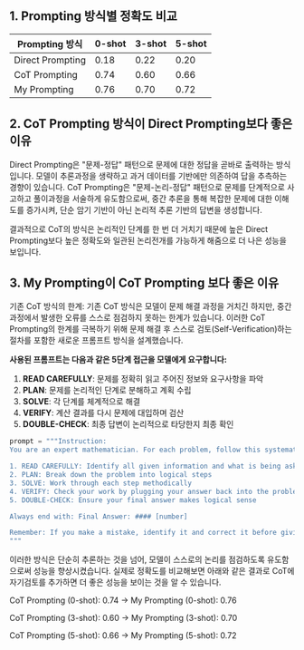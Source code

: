 
## 1. Prompting 방식별 정확도 비교

| Prompting 방식     | 0-shot | 3-shot | 5-shot |
|-------------------|--------|--------|--------|
| Direct Prompting  | 0.18   | 0.22   | 0.20   |
| CoT Prompting     | 0.74   | 0.60   | 0.66   |
| My Prompting      | 0.76   | 0.70   | 0.72   |

## 2. CoT Prompting 방식이 Direct Prompting보다 좋은 이유
Direct Prompting은 "문제-정답" 패턴으로 문제에 대한 정답을 곧바로 출력하는 방식입니다. 모델이 추론과정을 생략하고 과거 데이터를 기반에만 의존하여 답을 추측하는 경향이 있습니다.
CoT Prompting은 "문제-논리-정답" 패턴으로 문제를 단계적으로 사고하고 풀이과정을 서술하게 유도함으로써, 중간 추론을 통해 복잡한 문제에 대한 이해도를 증가시켜, 단순 암기 기반이 아닌 논리적 추론 기반의 답변을 생성합니다.

결과적으로 CoT의 방식은 논리적인 단계를 한 번 더 거치기 때문에 높은 Direct Prompting보다 높은 정확도와 일관된 논리전개를 가능하게 해줌으로 더 나은 성능을 보입니다.


## 3. My Prompting이 CoT Prompting 보다 좋은 이유
기존 CoT 방식의 한계: 기존 CoT 방식은 모델이 문제 해결 과정을 거치긴 하지만, 중간과정에서 발생한 오류를 스스로 점검하지 못하는 한계가 있습니다.
이러한 CoT Prompting의 한계를 극복하기 위해 문제 해결 후 스스로 검토(Self-Verification)하는 절차를 포함한 새로운 프롬프트 방식을 설계했습니다.

**사용된 프롬프트는 다음과 같은 5단계 접근을 모델에게 요구합니다:**

1. **READ CAREFULLY**: 문제를 정확히 읽고 주어진 정보와 요구사항을 파악
2. **PLAN**: 문제를 논리적인 단계로 분해하고 계획 수립
3. **SOLVE**: 각 단계를 체계적으로 해결
4. **VERIFY**: 계산 결과를 다시 문제에 대입하며 검산
5. **DOUBLE-CHECK**: 최종 답변이 논리적으로 타당한지 최종 확인

```python
prompt = """Instruction:
You are an expert mathematician. For each problem, follow this systematic approach:

1. READ CAREFULLY: Identify all given information and what is being asked
2. PLAN: Break down the problem into logical steps
3. SOLVE: Work through each step methodically
4. VERIFY: Check your work by plugging your answer back into the problem
5. DOUBLE-CHECK: Ensure your final answer makes logical sense

Always end with: Final Answer: #### [number]

Remember: If you make a mistake, identify it and correct it before giving the final answer.
"""
```


이러한 방식은 단순히 추론하는 것을 넘어, 모델이 스스로의 논리를 점검하도록 유도함으로써 성능을 향상시켰습니다.
실제로 정확도를 비교해보면 아래와 같은 결과로 CoT에 자기검토를 추가하면 더 좋은 성능을 보이는 것을 알 수 있습니다.

CoT Prompting (0-shot): 0.74 → My Prompting (0-shot): 0.76

CoT Prompting (3-shot): 0.60 → My Prompting (3-shot): 0.70

CoT Prompting (5-shot): 0.66 → My Prompting (5-shot): 0.72

